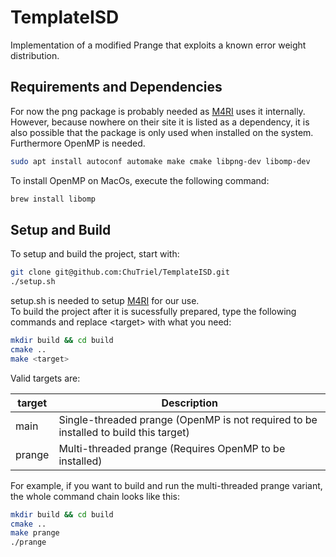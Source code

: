 # TemplateISD

Implementation of a modified Prange that exploits a known error weight distribution.

## Requirements and Dependencies

For now the png package is probably needed as [M4RI](https://bitbucket.org/malb/m4ri) uses it internally. However, because nowhere on their site it is listed as a dependency, it is also possible that the package is only used when installed on the system.
Furthermore OpenMP is needed.
```bash
sudo apt install autoconf automake make cmake libpng-dev libomp-dev
```

To install OpenMP on MacOs, execute the following command:
```bash
brew install libomp
```

## Setup and Build

To setup and build the project, start with:

```bash
git clone git@github.com:ChuTriel/TemplateISD.git
./setup.sh
```

setup.sh is needed to setup [M4RI](https://bitbucket.org/malb/m4ri) for our use. <br>
To build the project after it is sucessfully prepared, type the following commands and replace \<target\> with what you need:
```bash
mkdir build && cd build
cmake ..
make <target>
```

Valid targets are:

| target | Description |
| --- | --- |
| main | Single-threaded prange (OpenMP is not required to be installed to build this target) |
| prange | Multi-threaded prange (Requires OpenMP to be installed) |

For example, if you want to build and run the multi-threaded prange variant, the whole command chain looks like this:
```bash
mkdir build && cd build
cmake ..
make prange
./prange
```

